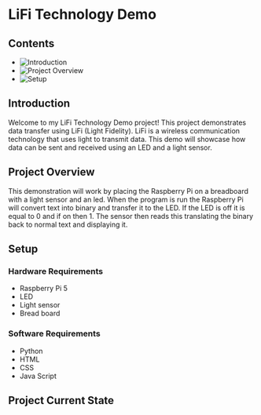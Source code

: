 # LiFi Technology Demo

## Contents
- ![Introduction]([https://github.com/AdamKhier/Binary-Translator/edit/main/README.md#introduction])
- ![Project Overview]([https://github.com/AdamKhier/Binary-Translator/edit/main/README.md#project-overview])
- ![Setup](https://github.com/AdamKhier/Binary-Translator/edit/main/README.md#setup])

## Introduction
Welcome to my LiFi Technology Demo project! This project demonstrates data transfer using LiFi (Light Fidelity). LiFi is a wireless communication technology that uses light to transmit data. This demo will showcase how data can be sent and received using an LED and a light sensor.

## Project Overview
This demonstration will work by placing the Raspberry Pi on a breadboard with a light sensor and an led. When the program is run the Raspberry Pi will convert text into binary and transfer it to the LED. If the LED is off it is equal to 0 and if on then 1. The sensor then reads this translating the binary back to normal text and displaying it.

## Setup
### Hardware Requirements
- Raspberry Pi 5
- LED
- Light sensor
- Bread board
### Software Requirements
- Python
- HTML
- CSS
- Java Script
## Project Current State
